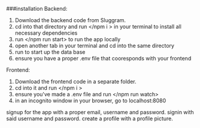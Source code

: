 ###installation
Backend:
1. Download the backend code from Sluggram. 
2. cd into that directory and run </npm i > in your terminal to install all necessary dependencies
3. run </npm run start> to run the app locally
4. open another tab in your terminal and cd into the same directory
5. run <mongod> to start up the data base
6. ensure you have a proper .env file that cooresponds with your frontend

Frontend:
1. Download the frontend code in a separate folder. 
2. cd into it and run </npm i >
3. ensure you've made a .env file and run </npm run watch>
4. in an incognito window in your browser, go to localhost:8080

signup for the app with a proper email, username and password. 
signin with said username and password. 
create a profile with a profile picture.